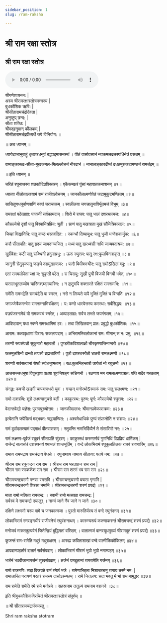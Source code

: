 ```yaml
---
sidebar_position: 1
slug: /ram-raksha

---
```

# श्री राम रक्षा स्तोत्र

## श्री राम रक्षा स्तोत्र

<audio controls="controls" src="https://cdn2.justinclicks.com/Public%20CDN/public_audios/stotras/ram-raksha.mp3">
    Your browser does not support the HTML5 Audio element.
</audio> 


श्रीगणेशायनम: |<br />
अस्य श्रीरामरक्षास्तोत्रमन्त्रस्य |<br />
बुधकौशिक ऋषि: |<br />
श्रीसीतारामचंद्रोदेवता |<br />
अनुष्टुप् छन्द: |<br />
सीता शक्ति: |<br />
श्रीमद्‌हनुमान् कीलकम् |<br />
श्रीसीतारामचंद्रप्रीत्यर्थे जपे विनियोग: ॥

॥ अथ ध्यानम् ॥

ध्यायेदाजानुबाहुं धृतशरधनुषं बद्धपद्‌मासनस्थं । पीतं वासोवसानं नवकमलदलस्पर्धिनेत्रं प्रसन्नम् ॥

वामाङ्‌कारूढ-सीता-मुखकमल-मिलल्लोचनं नीरदाभं । नानालङ्‌कारदीप्तं दधतमुरुजटामण्डनं रामचंद्रम् ॥

॥ इति ध्यानम् ॥

चरितं रघुनाथस्य शतकोटिप्रविस्तरम् । एकैकमक्षरं पुंसां महापातकनाशनम् ॥१॥

ध्यात्वा नीलोत्पलश्यामं रामं राजीवलोचनम् । जानकीलक्ष्मणोपेतं जटामुकुटमण्डितम् ॥२॥

सासितूणधनुर्बाणपाणिं नक्तं चरान्तकम् । स्वलीलया जगत्त्रातुमाविर्भूतमजं विभुम् ॥३॥

रामरक्षां पठेत्प्राज्ञ: पापघ्नीं सर्वकामदाम् । शिरो मे राघव: पातु भालं दशरथात्मज: ॥४॥

कौसल्येयो दृशौ पातु विश्वामित्रप्रिय: श्रुती । घ्राणं पातु मखत्राता मुखं सौमित्रिवत्सल: ॥५॥

जिव्हां विद्यानिधि: पातु कण्ठं भरतवंदित: । स्कन्धौ दिव्यायुध: पातु भुजौ भग्नेशकार्मुक: ॥६॥

करौ सीतापति: पातु हृदयं जामदग्न्यजित् । मध्यं पातु खरध्वंसी नाभिं जाम्बवदाश्रय: ॥७॥

सुग्रीवेश: कटी पातु सक्थिनी हनुमत्प्रभु: । ऊरू रघुत्तम: पातु रक्ष:कुलविनाशकृत् ॥८॥

जानुनी सेतुकृत्पातु जङ्‌घे दशमुखान्तक: । पादौ बिभीषणश्रीद: पातु रामोSखिलं वपु: ॥९॥

एतां रामबलोपेतां रक्षां य: सुकृती पठॆत् । स चिरायु: सुखी पुत्री विजयी विनयी भवेत् ॥१०॥

पातालभूतलव्योम चारिणश्छद्‌मचारिण: । न द्र्ष्टुमपि शक्तास्ते रक्षितं रामनामभि: ॥११॥

रामेति रामभद्रेति रामचंद्रेति वा स्मरन् । नरो न लिप्यते पापै भुक्तिं मुक्तिं च विन्दति ॥१२॥

जगज्जेत्रैकमन्त्रेण रामनाम्नाभिरक्षितम् । य: कण्ठे धारयेत्तस्य करस्था: सर्वसिद्धय: ॥१३॥

वज्रपंजरनामेदं यो रामकवचं स्मरेत् । अव्याहताज्ञ: सर्वत्र लभते जयमंगलम् ॥१४॥

आदिष्टवान् यथा स्वप्ने रामरक्षामिमां हर: । तथा लिखितवान् प्रात: प्रबुद्धो बुधकौशिक: ॥१५॥

आराम: कल्पवृक्षाणां विराम: सकलापदाम् । अभिरामस्त्रिलोकानां राम: श्रीमान् स न: प्रभु: ॥१६॥

तरुणौ रूपसंपन्नौ सुकुमारौ महाबलौ । पुण्डरीकविशालाक्षौ चीरकृष्णाजिनाम्बरौ ॥१७॥

फलमूलशिनौ दान्तौ तापसौ ब्रह्मचारिणौ । पुत्रौ दशरथस्यैतौ भ्रातरौ रामलक्ष्मणौ ॥१८॥

शरण्यौ सर्वसत्वानां श्रेष्ठौ सर्वधनुष्मताम् । रक्ष:कुलनिहन्तारौ त्रायेतां नो रघुत्तमौ ॥१९॥

आत्तसज्जधनुषा विषुस्पृशा वक्षया शुगनिषङ्ग सङि‌गनौ । रक्षणाय मम रामलक्ष्मणावग्रत: पथि सदैव गच्छताम् ॥२०॥

संनद्ध: कवची खड्‌गी चापबाणधरो युवा । गच्छन्‌ मनोरथोSस्माकं राम: पातु सलक्ष्मण: ॥२१॥

रामो दाशरथि: शूरो लक्ष्मणानुचरो बली । काकुत्स्थ: पुरुष: पूर्ण: कौसल्येयो रघुत्तम: ॥२२॥

वेदान्तवेद्यो यज्ञेश: पुराणपुरुषोत्तम: । जानकीवल्लभ: श्रीमानप्रमेयपराक्रम: ॥२३॥

इत्येतानि जपेन्नित्यं मद्‌भक्त: श्रद्धयान्वित: । अश्वमेधाधिकं पुण्यं संप्राप्नोति न संशय: ॥२४॥

रामं दूर्वादलश्यामं पद्‌माक्षं पीतवाससम् । स्तुवन्ति नामभिर्दिव्यैर्न ते संसारिणो नर: ॥२५॥

रामं लक्ष्मण-पूर्वजं रघुवरं सीतापतिं सुंदरम् । काकुत्स्थं करुणार्णवं गुणनिधिं विप्रप्रियं धार्मिकम् |<br />
राजेन्द्रं सत्यसंधं दशरथनयं श्यामलं शान्तमूर्तिम् । वन्दे लोकभिरामं रघुकुलतिलकं राघवं रावणारिम् ॥२६॥

रामाय रामभद्राय रामचंद्राय वेधसे । रघुनाथाय नाथाय सीताया: पतये नम: ॥२७॥

श्रीराम राम रघुनन्दन राम राम । श्रीराम राम भरताग्रज राम राम |<br />
श्रीराम राम रणकर्कश राम राम । श्रीराम राम शरणं भव राम राम ॥२८॥

श्रीरामचन्द्रचरणौ मनसा स्मरामि । श्रीरामचन्द्रचरणौ वचसा गृणामि |<br />
श्रीरामचन्द्रचरणौ शिरसा नमामि । श्रीरामचन्द्रचरणौ शरणं प्रपद्ये ॥२९॥

माता रामो मत्पिता रामचन्द्र: । स्वामी रामो मत्सखा रामचन्द्र: |<br />
सर्वस्वं मे रामचन्द्रो दयालुर् । नान्यं जाने नैव जाने न जाने ॥३०॥

दक्षिणे लक्ष्मणो यस्य वामे च जनकात्मजा । पुरतो मारुतिर्यस्य तं वन्दे रघुनंदनम् ॥३१॥

लोकाभिरामं रणरङ्‌गधीरं राजीवनेत्रं रघुवंशनाथम् । कारुण्यरूपं करुणाकरन्तं श्रीरामचन्द्रं शरणं प्रपद्ये ॥३२॥

मनोजवं मारुततुल्यवेगं जितेन्द्रियं बुद्धिमतां वरिष्ठम् । वातात्मजं वानरयूथमुख्यं श्रीरामदूतं शरणं प्रपद्ये ॥३३॥

कूजन्तं राम-रामेति मधुरं मधुराक्षरम् । आरुह्य कविताशाखां वन्दे वाल्मीकिकोकिलम् ॥३४॥

आपदामपहर्तारं दातारं सर्वसंपदाम् । लोकाभिरामं श्रीरामं भूयो भूयो नमाम्यहम् ॥३५॥

भर्जनं भवबीजानामर्जनं सुखसंपदाम् । तर्जनं यमदूतानां रामरामेति गर्जनम् ॥३६॥

रामो राजमणि: सदा विजयते रामं रमेशं भजे । रामेणाभिहता निशाचरचमू रामाय तस्मै नम: |<br />
रामान्नास्ति परायणं परतरं रामस्य दासोऽस्म्यहम् । रामे चित्तलय: सदा भवतु मे भो राम मामुद्धर ॥३७॥

राम रामेति रामेति रमे रामे मनोरमे । सहस्रनाम तत्तुल्यं रामनाम वरानने ॥३८॥

इति श्रीबुधकौशिकविरचितं श्रीरामरक्षास्तोत्रं संपूर्णम् ॥ 

॥ श्री सीतारामचंद्रार्पणमस्तु ॥

<span class='index-text'> Shri ram raksha stotram </span>